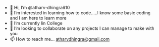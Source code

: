 - 👋 Hi, I’m @atharv-dhingra610
- 👀 I’m interested in learning how to code.....I know some basic coding and I am here to learn more
- 🌱 I’m currently lin College
- 💞️ I’m looking to collaborate on any projects I can manage to make with you
- 📫 How to reach me... atharvdhingra@gmail.com

<!---
atharv-dhingra610/atharv-dhingra610 is a ✨ special ✨ repository because its `README.md` (this file) appears on your GitHub profile.
You can click the Preview link to take a look at your changes.
--->
